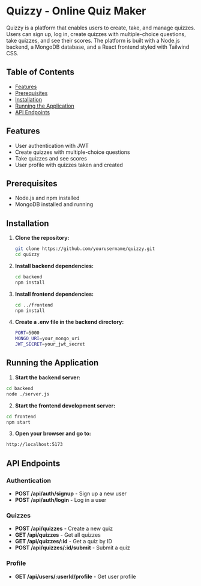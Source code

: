# Quizzy - Online Quiz Maker

Quizzy is a platform that enables users to create, take, and manage quizzes. Users can sign up, log in, create quizzes with multiple-choice questions, take quizzes, and see their scores. The platform is built with a Node.js backend, a MongoDB database, and a React frontend styled with Tailwind CSS.

## Table of Contents
- [Features](#features)
- [Prerequisites](#prerequisites)
- [Installation](#installation)
- [Running the Application](#running-the-application)
- [API Endpoints](#api-endpoints)


## Features
- User authentication with JWT
- Create quizzes with multiple-choice questions
- Take quizzes and see scores
- User profile with quizzes taken and created

## Prerequisites
- Node.js and npm installed
- MongoDB installed and running

## Installation

1. **Clone the repository:**

   ```bash
   git clone https://github.com/yourusername/quizzy.git
   cd quizzy
2. **Install backend dependencies:**

   ```bash
   cd backend
   npm install
3. **Install frontend dependencies:**

    ```bash
   cd ../frontend
   npm install
4. **Create a .env file in the backend directory:**
   ```bash
   PORT=5000
   MONGO_URI=your_mongo_uri
   JWT_SECRET=your_jwt_secret

## Running the Application

1. **Start the backend server:**
   
  ```bash
  cd backend
  node ./server.js
  ```
2. **Start the frontend development server:**
  ```bash
  cd frontend
  npm start
  ```
3. **Open your browser and go to:**
  ```bash
  http://localhost:5173
  ```
## API Endpoints

### Authentication
- **POST /api/auth/signup** - Sign up a new user
- **POST /api/auth/login** - Log in a user

### Quizzes
- **POST /api/quizzes** - Create a new quiz
- **GET /api/quizzes** - Get all quizzes
- **GET /api/quizzes/:id** - Get a quiz by ID
- **POST /api/quizzes/:id/submit** - Submit a quiz

### Profile
- **GET /api/users/:userId/profile** - Get user profile
